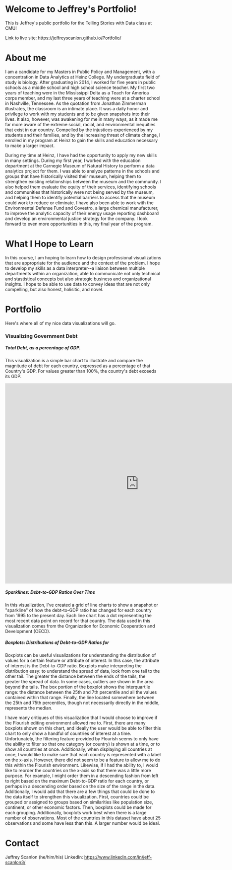 # Welcome to Jeffrey's Portfolio!
This is Jeffrey's public portfolio for the Telling Stories with Data class at CMU!

Link to live site: https://jeffreyscanlon.github.io/Portfolio/

# About me
I am a candidate for my Masters in Public Policy and Management, with a concentration in Data Analytics at Heinz College. My undergraduate field of study is biology. After graduating in 2014, I worked for five years in public schools as a middle school and high school science teacher. My first two years of teaching were in the Mississippi Delta as a Teach for America corps member, and my last three years of teaching were at a charter school in Nashville, Tennessee. As the quotation from Jonathan Zimmerman illustrates, the classroom is an intimate place. It was a daily honor and privilege to work with my students and to be given snapshots into their lives. It also, however, was awakening for me in many ways, as it made me far more aware of the extreme social, racial, and environmental inequities that exist in our country. Compelled by the injustices experienced by my students and their families, and by the increasing threat of climate change, I enrolled in my program at Heinz to gain the skills and education necessary to make a larger impact.

During my time at Heinz, I have had the opportunity to apply my new skills in many settings. During my first year, I worked with the education department at the Carnegie Museum of Natural History to perform a data analytics project for them. I was able to analyze patterns in the schools and groups that have historically visited their museum, helping them to strengthen existing relationships between the museum and the community. I also helped them evaluate the equity of their services, identifying schools and communities that historically were not being served by the museum, and helping them to identify potential barriers to access that the museum could work to reduce or eliminate. I have also been able to work with the Environmental Defense Fund and Covestro, a large chemical manufacturer, to improve the analytic capacity of their energy usage reporting dashboard and develop an environmental justice strategy for the company. I look forward to even more opportunities in this, my final year of the program.

# What I Hope to Learn
In this course, I am hoping to learn how to design professional visualizations that are appropriate for the audience and the context of the problem. I hope to develop my skills as a data interpreter--a liaison between multiple departments within an organization, able to communicate not only technical and stastistical concepts but also strategic business and organizational insights. I hope to be able to use data to convey ideas that are not only compelling, but also honest, holisitic, and novel.

# Portfolio
Here's where all of my nice data visualizations will go.

### Visualizing Government Debt
##### Total Debt, as a percentage of GDP.
This visualization is a simple bar chart to illustrate and compare the magnitude of debt for each country, expressed as a percentage of that Country's GDP. For values greater than 100%, the country's debt exceeds its GDP.

<iframe src="https://data.oecd.org/chart/65Fh" width="860" height="645" style="border: 0" mozallowfullscreen="true" webkitallowfullscreen="true" allowfullscreen="true"><a href="https://data.oecd.org/chart/65Fh" target="_blank">OECD Chart: General government debt, Total, % of GDP, Annual, 2017</a></iframe>

##### Sparklines: Debt-to-GDP Ratios Over Time
In this visualization, I've created a grid of line charts to show a snapshot or "sparkline" of how the debt-to-GDP ratio has changed for each country from 1995 to the present day. Each line chart has a dot representing the most recent data point on record for that country. The data used in this visualization comes from the Organization for Economic Cooperation and Development (OECD).

<div class="flourish-embed flourish-chart" data-src="visualisation/3749016" data-url="https://flo.uri.sh/visualisation/3749016/embed" aria-label="" data-width="90%"><script src="https://public.flourish.studio/resources/embed.js"></script></div>

##### Boxplots: Distributions of Debt-to-GDP Ratios for 
Boxplots can be useful visualizations for understanding the distribution of values for a certain feature or attribute of interest. In this case, the attribute of interest is the Debt-to-GDP ratio. Boxplots make interpreting the distribution easy: to understand the spread of data, look from one tail to the other tail. The greater the distance between the ends of the tails, the greater the spread of data. In some cases, outliers are shown in the area beyond the tails. The box portion of the boxplot shows the interquartile range: the distance between the 25th and 7th percentile and all the values contained within that range. Finally, the line located somewhere between the 25th and 75th percentiles, though not necessarily directly in the middle, represents the median.

I have many critiques of this visualization that I would choose to improve if the Flourish editing environment allowed me to. First, there are many boxplots shown on this chart, and ideally the user would be able to filter this chart to only show a handful of countries of interest at a time. Unfortunately, the filtering feature provided by Flourish seems to only have the ability to filter so that one category (or country) is shown at a time, or to show all countries at once. Additionally, when displaying all countries at once, I would like to make sure that each country is represented with a label on the x-axis. However, there did not seem to be a feature to allow me to do this within the Flourish environment. Likewise, if I had the ability to, I would like to reorder the countries on the x-axis so that there was a little more purpose. For example, I might order them in a descending fashion from left to right based on the maximum Debt-to-GDP ratio for each country, or perhaps in a descending order based on the size of the range in the data. Additionally, I would add that there are a few things that could be done to the data itself to strengthen this visualization. First, countries could be grouped or assigned to groups based on similarities like population size, continent, or other economic factors. Then, boxplots could be made for each grouping. Additionally, boxplots work best when there is a large number of observations. Most of the countries in this dataset have about 25 observations and some have less than this. A larger number would be ideal.

<div class="flourish-embed flourish-scatter" data-src="visualisation/3749367" data-url="https://flo.uri.sh/visualisation/3749367/embed" aria-label="" data-width="100%"><script src="https://public.flourish.studio/resources/embed.js"></script></div>

# Contact
Jeffrey Scanlon
(he/him/his)
LinkedIn: https://www.linkedin.com/in/jeff-scanlon3/

